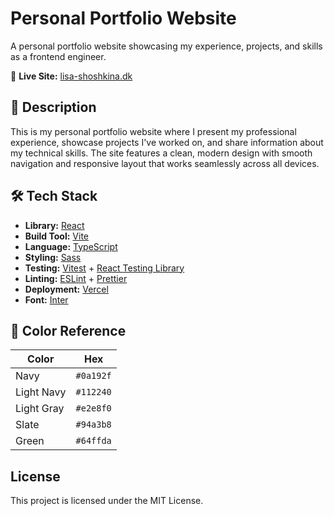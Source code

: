 # Personal Portfolio Website

A personal portfolio website showcasing my experience, projects, and skills as a frontend engineer.

🔗 **Live Site:** [lisa-shoshkina.dk](https://lisa-shoshkina.dk/)

## 📖 Description

This is my personal portfolio website where I present my professional experience, showcase projects I've worked on, and share information about my technical skills. The site features a clean, modern design with smooth navigation and responsive layout that works seamlessly across all devices.

## 🛠️ Tech Stack

- **Library:** [React](https://react.dev/)
- **Build Tool:** [Vite](https://vite.dev/)
- **Language:** [TypeScript](https://www.typescriptlang.org/)
- **Styling:** [Sass](https://sass-lang.com/)
- **Testing:** [Vitest](https://vitest.dev/) + [React Testing Library](https://testing-library.com/react)
- **Linting:** [ESLint](https://eslint.org/) + [Prettier](https://prettier.io/)
- **Deployment:** [Vercel](https://vercel.com/)
- **Font:** [Inter](https://fonts.google.com/?query=Inter)

## 🎨 Color Reference

| Color      | Hex       |
| ---------- | --------- |
| Navy       | `#0a192f` |
| Light Navy | `#112240` |
| Light Gray | `#e2e8f0` |
| Slate      | `#94a3b8` |
| Green      | `#64ffda` |

## License

This project is licensed under the MIT License.
